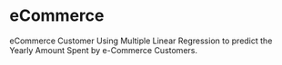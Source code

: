 # eCommerce
eCommerce Customer
Using Multiple Linear Regression to predict the Yearly Amount Spent by e-Commerce Customers.
